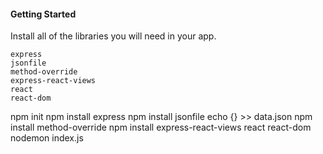 #### Getting Started
Install all of the libraries you will need in your app.

```
express
jsonfile
method-override
express-react-views
react
react-dom
```
npm init
npm install express
npm install jsonfile
echo {} >> data.json
npm install method-override
npm install express-react-views react react-dom
nodemon index.js
